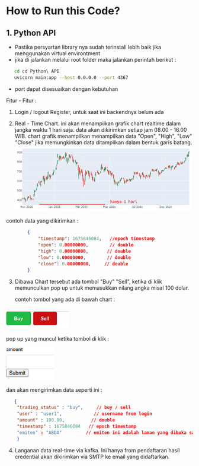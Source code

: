 # How to Run this Code?
## 1. Python API
- Pastika persyartan library nya sudah terinstall lebih baik jika menggunakan virtual environtment   
- jika di jalankan melalui root folder maka jalankan perintah berikut :   
```bash
   cd cd Python\ API
   uvicorn main:app --host 0.0.0.0 --port 4367
```
- port dapat disesuaikan dengan kebutuhan

Fitur - Fitur :
1.  Login / logout Register, untuk saat ini backendnya belum ada

2. Real - Time Chart. ini akan menampilkan grafik chart realtime dalam jangka waktu 1 hari saja. data akan dikirimkan setiap jam 08.00 -  16.00 WIB. chart grafik menampilkan menampilkan data "Open", "High", "Low" "Close" jika memungkinkan data ditampilkan dalam bentuk garis batang.
   ![contoh char](docs/images/contoh-chart.jpeg)

contoh data yang dikirimkan : 
```json
        {
            "timestamp": 1675846084,   //epoch timestamp
            "open": 0.00000000,        // double
            "high": 0.00000000,       // double
            "low": 0.00000000,        // double
            "close": 0.00000000,     // double
        }
```

3. Dibawa Chart tersebut ada tombol "Buy" "Sell", ketika di klik memunculkan pop up untuk memasukkan nilang angka misal 100 dolar.

   
   contoh tombol yang ada di bawah chart :

![tombol](docs/images/tombol.jpeg)
   
   pop up yang muncul ketika tombol di klik :

![pop up](docs/images/popup.jpeg)

   dan akan mengirimkan data seperti ini :
```json
   {
    "trading_status" : "buy",     // buy / sell
    "user" : "user1",            // username from login
    "amount" : 100.00,          // double
    "timestamp" : 1675846084   // epoch timestamp
    "emiten" : "ABDA"         // emiten ini adalah laman yang dibuka saat ini http://localhost:8000/stock/ABDA
    }
```

4.  Langanan data real-time via kafka. Ini hanya from pendaftaran hasil credential akan dikirimkan via SMTP ke email yang didaftarkan.
